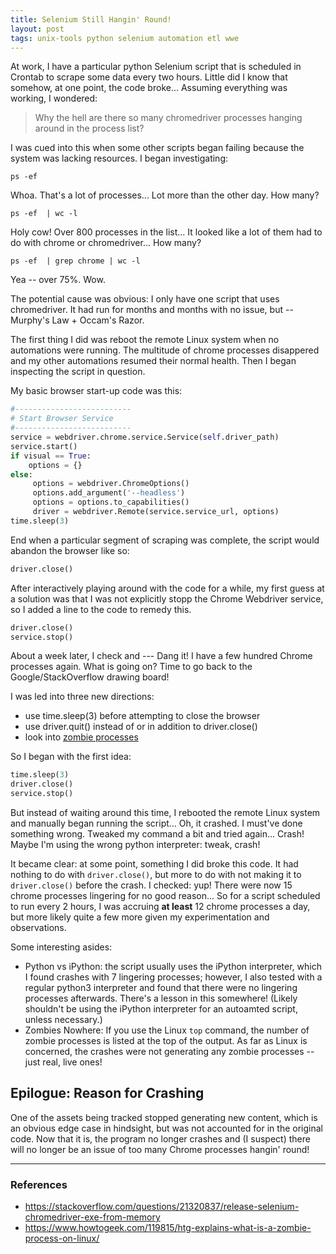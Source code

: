 ```yaml
---
title: Selenium Still Hangin' Round!
layout: post
tags: unix-tools python selenium automation etl wwe
---
```


At work, I have a particular python Selenium script that is scheduled in Crontab
to scrape some data every two hours.  Little did I know that somehow, at one point,
the code broke... Assuming everything was working, I wondered:
> Why the hell are there so many chromedriver processes hanging around in the process list?

I was cued into this when some other scripts began failing because the system was lacking
resources.  I began investigating:

```
ps -ef  
```

Whoa. That's a lot of processes... Lot more than the other day.  How many?

```
ps -ef  | wc -l
```

Holy cow!  Over 800 processes in the list... It looked like a lot of them had to do
with chrome or chromedriver... How many?

```
ps -ef  | grep chrome | wc -l
```

Yea -- over 75%. Wow.  

The potential cause was obvious: I only have one script that uses chromedriver.  It had run
for months and months with no issue, but -- Murphy's Law + Occam's Razor.  

The first thing I did was reboot the remote Linux system when no automations were 
running.  The multitude of chrome processes disappered and my other automations resumed
their normal health.  Then I began inspecting the script in question.

My basic browser start-up code was this:
```python
#--------------------------
# Start Browser Service
#--------------------------
service = webdriver.chrome.service.Service(self.driver_path)
service.start()
if visual == True:
    options = {}
else:
     options = webdriver.ChromeOptions()
     options.add_argument('--headless')
     options = options.to_capabilities()
     driver = webdriver.Remote(service.service_url, options)
time.sleep(3)
```

End when a particular segment of scraping was complete, the script would abandon
the browser like so:
```python
driver.close()
```

After interactively playing around with the code for a while, my first guess at a solution 
was that I was not explicitly stopp the Chrome Webdriver service, so I added a line to the code
to remedy this.
```python
driver.close()
service.stop()
```

About a week later, I check and --- Dang it! I have a few hundred Chrome processes again. What
is going on?  Time to go back to the Google/StackOverflow drawing board!

I was led into three new directions:
* use time.sleep(3) before attempting to close the browser 
* use driver.quit() instead of or in addition to driver.close() 
* look into [zombie processes](https://www.howtogeek.com/119815/htg-explains-what-is-a-zombie-process-on-linux/)

So I began with the first idea:
```python
time.sleep(3)
driver.close()
service.stop()
```

But instead of waiting around this time, I rebooted the remote Linux system and manually began 
running the script... Oh, it crashed.  I must've done something wrong.  Tweaked my command a bit and
tried again... Crash!  Maybe I'm using the wrong python interpreter: tweak, crash!  

It became clear: at some point, something I did broke this code. It had nothing to do with `driver.close()`,
but more to do with not making it to `driver.close()` before the crash.  I checked: yup! There were now
15 chrome processes lingering for no good reason... So for a script scheduled to run
every 2 hours, I was accruing **at least** 12 chrome processes a day, but more likely quite a few more
given my experimentation and observations.  

Some interesting asides: 
* Python vs iPython: the script usually uses the iPython interpreter, which I found crashes with 7 lingering processes; however, I also tested with a regular python3 interpreter and found that there were no lingering processes afterwards.  There's a lesson in this somewhere! (Likely shouldn't be using the iPython interpreter for an autoamted script, unless necessary.)
* Zombies Nowhere: If you use the Linux `top` command, the number of zombie processes is listed at the top of the output.  As far as Linux is concerned, the crashes were not generating any zombie processes -- just real, live ones!


## Epilogue: Reason for Crashing
One of the assets being tracked stopped generating new content, which is an obvious edge case in hindsight,
but was not accounted for in the original code.  Now that it is, the program no longer crashes and (I suspect)
there will no longer be an issue of too many Chrome processes hangin' round!

------------------------------

### References
* https://stackoverflow.com/questions/21320837/release-selenium-chromedriver-exe-from-memory
* https://www.howtogeek.com/119815/htg-explains-what-is-a-zombie-process-on-linux/
